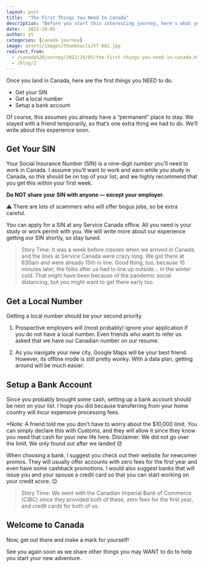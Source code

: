 ```yaml
---
layout: post
title:  "The First Things You Need In Canada"
description: "Before you start this interesting journey, here's what you need to take care of once you land in Canada."
date:   2022-10-05 
author: yt
categories: [canada journey]
image: assets/images/thumbnails/YT-002.jpg
redirect_from:
  - /canada%20journey/2022/10/05/the-first-things-you-need-in-canada.html
  - /blog/2
---
```

Once you land in Canada, here are the first things you NEED to do. 

- Get your SIN
- Get a local number
- Setup a bank account

Of course, this assumes you already have a “permanent” place to stay. We stayed with a friend temporarily, so that’s one extra thing we had to do. We’ll write about this experience soon. 

## Get Your SIN

Your Social Insurance Number (SIN) is a nine-digit number you’ll need to work in Canada. I assume you’ll want to work and earn while you study in Canada, so this should be on top of your list, and we highly recommend that you get this within your first week.

**Do NOT share your SIN with anyone — except your employer.**

⚠️ There are lots of scammers who will offer bogus jobs, so be extra careful.  

You can apply for a SIN at any Service Canada office. All you need is your study or work permit with you. We will write more about our experience getting our SIN shortly, so stay tuned. 


> Story Time: It was a week before classes when we arrived in Canada, and the lines at Service Canada were crazy long. We got there at 630am and were already 15th in line. Good thing, too, because 15 minutes later, the folks after us had to line up outside… in the winter cold. That might have been because of the pandemic social distancing, but you might want to get there early too. 

## Get a Local Number

Getting a local number should be your second priority. 

1. Prospective employers will (most probably) ignore your application if you do not have a local number. Even friends who want to refer us asked that we have our Canadian number on our resume.

2. As you navigate your new city, Google Maps will be your best friend. However, its offline mode is still pretty wonky. With a data plan, getting around will be much easier. 

## Setup a Bank Account

Since you probably brought some cash, setting up a bank account should be next on your list. I hope you did because transferring from your home country will incur expensive processing fees. 

*Note: A friend told me you don’t have to worry about the $10,000 limit. You can simply declare this with Customs, and they will allow it since they know you need that cash for your new life here. Disclaimer: We did not go over the limit. We only found out after we landed 😞

When choosing a bank, I suggest you check out their website for newcomer promos. They will usually offer accounts with zero fees for the first year and even have some cashback promotions. I would also suggest banks that will issue you and your spouse a credit card so that you can start working on your credit score. 😉 

> Story Time: We went with the Canadian Imperial Bank of Commerce (CIBC) since they provided both of these, zero fees for the first year, and credit cards for both of us.

## Welcome to Canada

Now, get out there and make a mark for yourself!

See you again soon as we share other things you may WANT to do to help you start your new adventure.